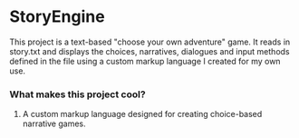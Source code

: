 # StoryEngine #

This project is a text-based "choose your own adventure" game. It reads in story.txt and displays the choices, narratives, dialogues and input methods defined in the file using a custom markup language I created for my own use.

### What makes this project cool? ###

1. A custom markup language designed for creating choice-based narrative games.
